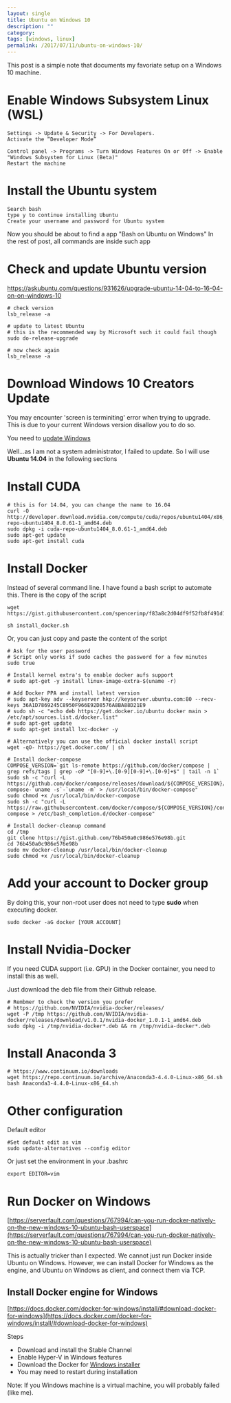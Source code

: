 ```yaml
---
layout: single
title: Ubuntu on Windows 10
description: ""
category:
tags: [windows, linux]
permalink: /2017/07/11/ubuntu-on-windows-10/
---
```

This post is a simple note that documents my favoriate setup on a Windows 10 machine.


# Enable Windows Subsystem Linux (WSL)

```
Settings -> Update & Security -> For Developers.
Activate the “Developer Mode”

Control panel -> Programs -> Turn Windows Features On or Off -> Enable "Windows Subsystem for Linux (Beta)"
Restart the machine
```

# Install the Ubuntu system
```
Search bash
type y to continue installing Ubuntu
Create your username and password for Ubuntu system
```
Now you should be about to find a app "Bash on Ubuntu on Windows"
In the rest of post, all commands are inside such app

# Check and update Ubuntu version
https://askubuntu.com/questions/931626/upgrade-ubuntu-14-04-to-16-04-on-on-windows-10

```
# check version
lsb_release -a

# update to latest Ubuntu
# this is the recommended way by Microsoft such it could fail though
sudo do-release-upgrade

# now check again
lsb_release -a
```

# Download Windows 10 Creators Update

You may encounter 'screen is terminiting' error when trying to upgrade. This is due to your current Windows version disallow you to do so.

You need to [update Windows](https://support.microsoft.com/en-us/instantanswers/d4efb316-79f0-1aa1-9ef3-dcada78f3fa0/get-the-windows-10-creators-update)

Well...as I am not a system administrator, I failed to update. So I will use **Ubuntu 14.04** in the following sections


# Install CUDA
```
# this is for 14.04, you can change the name to 16.04
curl -O http://developer.download.nvidia.com/compute/cuda/repos/ubuntu1404/x86_64/cuda-repo-ubuntu1404_8.0.61-1_amd64.deb
sudo dpkg -i cuda-repo-ubuntu1404_8.0.61-1_amd64.deb
sudo apt-get update
sudo apt-get install cuda
```

# Install Docker

Instead of several command line. I have found a bash script to automate this. There is the copy of the script

```
wget https://gist.githubusercontent.com/spencerimp/f83a8c2d04df9f52fb8f491d1d0323b7/raw/b8831145bf425cd4e767c371d884286ec6036464/install_docker.sh

sh install_docker.sh
```

Or, you can just copy and paste the content of the script

```
# Ask for the user password
# Script only works if sudo caches the password for a few minutes
sudo true

# Install kernel extra's to enable docker aufs support
# sudo apt-get -y install linux-image-extra-$(uname -r)

# Add Docker PPA and install latest version
# sudo apt-key adv --keyserver hkp://keyserver.ubuntu.com:80 --recv-keys 36A1D7869245C8950F966E92D8576A8BA88D21E9
# sudo sh -c "echo deb https://get.docker.io/ubuntu docker main > /etc/apt/sources.list.d/docker.list"
# sudo apt-get update
# sudo apt-get install lxc-docker -y

# Alternatively you can use the official docker install script
wget -qO- https://get.docker.com/ | sh

# Install docker-compose
COMPOSE_VERSION=`git ls-remote https://github.com/docker/compose | grep refs/tags | grep -oP "[0-9]+\.[0-9][0-9]+\.[0-9]+$" | tail -n 1`
sudo sh -c "curl -L https://github.com/docker/compose/releases/download/${COMPOSE_VERSION}/docker-compose-`uname -s`-`uname -m` > /usr/local/bin/docker-compose"
sudo chmod +x /usr/local/bin/docker-compose
sudo sh -c "curl -L https://raw.githubusercontent.com/docker/compose/${COMPOSE_VERSION}/contrib/completion/bash/docker-compose > /etc/bash_completion.d/docker-compose"

# Install docker-cleanup command
cd /tmp
git clone https://gist.github.com/76b450a0c986e576e98b.git
cd 76b450a0c986e576e98b
sudo mv docker-cleanup /usr/local/bin/docker-cleanup
sudo chmod +x /usr/local/bin/docker-cleanup
```

# Add your account to Docker group

By doing this, your non-root user does not need to type **sudo** when executing docker.

```
sudo docker -aG docker [YOUR ACCOUNT]
```

# Install Nvidia-Docker
If you need CUDA support (i.e. GPU) in the Docker container, you need to install this as well.

Just download the deb file from their Github release.

```
# Rembmer to check the version you prefer
# https://github.com/NVIDIA/nvidia-docker/releases/
wget -P /tmp https://github.com/NVIDIA/nvidia-docker/releases/download/v1.0.1/nvidia-docker_1.0.1-1_amd64.deb
sudo dpkg -i /tmp/nvidia-docker*.deb && rm /tmp/nvidia-docker*.deb
```

# Install Anaconda 3

```
# https://www.continuum.io/downloads
wget https://repo.continuum.io/archive/Anaconda3-4.4.0-Linux-x86_64.sh
bash Anaconda3-4.4.0-Linux-x86_64.sh
```

# Other configuration

Default editor

```
#Set default edit as vim
sudo update-alternatives --config editor
```

Or just set the environment in your .bashrc

```
export EDITOR=vim
```

# Run Docker on Windows

[https://serverfault.com/questions/767994/can-you-run-docker-natively-on-the-new-windows-10-ubuntu-bash-userspace](https://serverfault.com/questions/767994/can-you-run-docker-natively-on-the-new-windows-10-ubuntu-bash-userspace)

This is actually tricker than I expected. We cannot just run Docker inside Ubuntu on Windows. However, we can install Docker for Windows as the engine, and Ubuntu on Windows as client, and connect them via TCP.


## Install Docker engine for Windows
[https://docs.docker.com/docker-for-windows/install/#download-docker-for-windows](https://docs.docker.com/docker-for-windows/install/#download-docker-for-windows)

Steps

- Download and install the Stable Channel
- Enable Hyper-V in Windows features
- Download the Docker for [Windows installer](https://download.docker.com/win/stable/InstallDocker.msi)
- You may need to restart during installation

Note:
If you Windows machine is a virtual machine, you will probably failed (like me).
